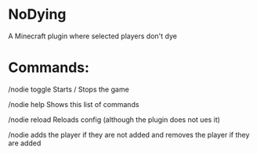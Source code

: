 # NoDying
A Minecraft plugin where selected players don't dye

# Commands:

/nodie toggle     Starts / Stops the game

/nodie help     Shows this list of commands

/nodie reload     Reloads config (although the plugin does not ues it)

/nodie <player name>      adds the player if they are not added and removes the player if they are added
